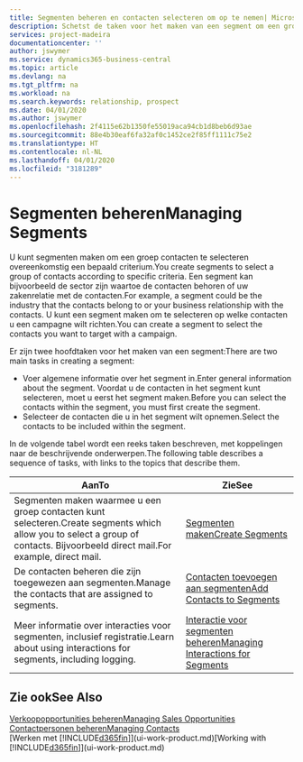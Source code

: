 ```yaml
---
title: Segmenten beheren en contacten selecteren om op te nemen| Microsoft Docs
description: Schetst de taken voor het maken van een segment om een groep contacten op basis van specifieke criteria te selecteren, bijvoorbeeld, contacten in een bepaalde branche waarop u zich wilt richten.
services: project-madeira
documentationcenter: ''
author: jswymer
ms.service: dynamics365-business-central
ms.topic: article
ms.devlang: na
ms.tgt_pltfrm: na
ms.workload: na
ms.search.keywords: relationship, prospect
ms.date: 04/01/2020
ms.author: jswymer
ms.openlocfilehash: 2f4115e62b1350fe55019aca94cb1d8beb6d93ae
ms.sourcegitcommit: 88e4b30eaf6fa32af0c1452ce2f85ff1111c75e2
ms.translationtype: HT
ms.contentlocale: nl-NL
ms.lasthandoff: 04/01/2020
ms.locfileid: "3181289"
---
```

# <a name="managing-segments"></a><span data-ttu-id="b2ac9-103">Segmenten beheren</span><span class="sxs-lookup"><span data-stu-id="b2ac9-103">Managing Segments</span></span>
<span data-ttu-id="b2ac9-104">U kunt segmenten maken om een groep contacten te selecteren overeenkomstig een bepaald criterium.</span><span class="sxs-lookup"><span data-stu-id="b2ac9-104">You create segments to select a group of contacts according to specific criteria.</span></span> <span data-ttu-id="b2ac9-105">Een segment kan bijvoorbeeld de sector zijn waartoe de contacten behoren of uw zakenrelatie met de contacten.</span><span class="sxs-lookup"><span data-stu-id="b2ac9-105">For example, a segment could be the industry that the contacts belong to or your business relationship with the contacts.</span></span> <span data-ttu-id="b2ac9-106">U kunt een segment maken om te selecteren op welke contacten u een campagne wilt richten.</span><span class="sxs-lookup"><span data-stu-id="b2ac9-106">You can create a segment to select the contacts you want to target with a campaign.</span></span>

<span data-ttu-id="b2ac9-107">Er zijn twee hoofdtaken voor het maken van een segment:</span><span class="sxs-lookup"><span data-stu-id="b2ac9-107">There are two main tasks in creating a segment:</span></span>

* <span data-ttu-id="b2ac9-108">Voer algemene informatie over het segment in.</span><span class="sxs-lookup"><span data-stu-id="b2ac9-108">Enter general information about the segment.</span></span> <span data-ttu-id="b2ac9-109">Voordat u de contacten in het segment kunt selecteren, moet u eerst het segment maken.</span><span class="sxs-lookup"><span data-stu-id="b2ac9-109">Before you can select the contacts within the segment, you must first create the segment.</span></span>
* <span data-ttu-id="b2ac9-110">Selecteer de contacten die u in het segment wilt opnemen.</span><span class="sxs-lookup"><span data-stu-id="b2ac9-110">Select the contacts to be included within the segment.</span></span>

<span data-ttu-id="b2ac9-111">In de volgende tabel wordt een reeks taken beschreven, met koppelingen naar de beschrijvende onderwerpen.</span><span class="sxs-lookup"><span data-stu-id="b2ac9-111">The following table describes a sequence of tasks, with links to the topics that describe them.</span></span>

| <span data-ttu-id="b2ac9-112">Aan</span><span class="sxs-lookup"><span data-stu-id="b2ac9-112">To</span></span> | <span data-ttu-id="b2ac9-113">Zie</span><span class="sxs-lookup"><span data-stu-id="b2ac9-113">See</span></span> |
| --- | --- |
| <span data-ttu-id="b2ac9-114">Segmenten maken waarmee u een groep contacten kunt selecteren.</span><span class="sxs-lookup"><span data-stu-id="b2ac9-114">Create segments which allow you to select a group of contacts.</span></span> <span data-ttu-id="b2ac9-115">Bijvoorbeeld direct mail.</span><span class="sxs-lookup"><span data-stu-id="b2ac9-115">For example, direct mail.</span></span> |[<span data-ttu-id="b2ac9-116">Segmenten maken</span><span class="sxs-lookup"><span data-stu-id="b2ac9-116">Create Segments</span></span>](marketing-how-create-segment.md) |
| <span data-ttu-id="b2ac9-117">De contacten beheren die zijn toegewezen aan segmenten.</span><span class="sxs-lookup"><span data-stu-id="b2ac9-117">Manage the contacts that are assigned to segments.</span></span> |[<span data-ttu-id="b2ac9-118">Contacten toevoegen aan segmenten</span><span class="sxs-lookup"><span data-stu-id="b2ac9-118">Add Contacts to Segments</span></span>](marketing-add-contact-segment.md) |
| <span data-ttu-id="b2ac9-119">Meer informatie over interacties voor segmenten, inclusief registratie.</span><span class="sxs-lookup"><span data-stu-id="b2ac9-119">Learn about using interactions for segments, including logging.</span></span> |[<span data-ttu-id="b2ac9-120">Interactie voor segmenten beheren</span><span class="sxs-lookup"><span data-stu-id="b2ac9-120">Managing Interactions for Segments</span></span>](marketing-interaction-segments.md) |

## <a name="see-also"></a><span data-ttu-id="b2ac9-121">Zie ook</span><span class="sxs-lookup"><span data-stu-id="b2ac9-121">See Also</span></span>
[<span data-ttu-id="b2ac9-122">Verkoopopportunities beheren</span><span class="sxs-lookup"><span data-stu-id="b2ac9-122">Managing Sales Opportunities</span></span>](marketing-manage-sales-opportunities.md)  
[<span data-ttu-id="b2ac9-123">Contactpersonen beheren</span><span class="sxs-lookup"><span data-stu-id="b2ac9-123">Managing Contacts</span></span>](marketing-contacts.md)  
<span data-ttu-id="b2ac9-124">[Werken met [!INCLUDE[d365fin](includes/d365fin_md.md)]](ui-work-product.md)</span><span class="sxs-lookup"><span data-stu-id="b2ac9-124">[Working with [!INCLUDE[d365fin](includes/d365fin_md.md)]](ui-work-product.md)</span></span>
